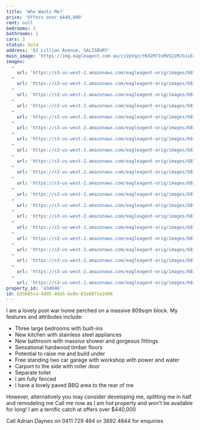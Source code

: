 ```yaml
---
title: 'Who Wants Me?'
price: 'Offers over $440,000'
rent: null
bedrooms: 3
bathrooms: 1
cars: 3
status: Sold
address: '62 Lillian Avenue, SALISBURY'
main_image: 'https://img.eagleagent.com.au/ciVpVqzcY6d2M71nMVU2zMJSsiE=/1280x854/smart/https://s3-us-west-2.amazonaws.com/eagleagent-orig/images/6818273/104192012-image-M.jpg'
images:
  -
    url: 'https://s3-us-west-2.amazonaws.com/eagleagent-orig/images/6818292/104192012-image-T.jpg'
  -
    url: 'https://s3-us-west-2.amazonaws.com/eagleagent-orig/images/6818291/104192012-image-S.jpg'
  -
    url: 'https://s3-us-west-2.amazonaws.com/eagleagent-orig/images/6818290/104192012-image-R.jpg'
  -
    url: 'https://s3-us-west-2.amazonaws.com/eagleagent-orig/images/6818289/104192012-image-Q.jpg'
  -
    url: 'https://s3-us-west-2.amazonaws.com/eagleagent-orig/images/6818288/104192012-image-P.jpg'
  -
    url: 'https://s3-us-west-2.amazonaws.com/eagleagent-orig/images/6818287/104192012-image-O.jpg'
  -
    url: 'https://s3-us-west-2.amazonaws.com/eagleagent-orig/images/6818286/104192012-image-N.jpg'
  -
    url: 'https://s3-us-west-2.amazonaws.com/eagleagent-orig/images/6818285/104192012-image-L.jpg'
  -
    url: 'https://s3-us-west-2.amazonaws.com/eagleagent-orig/images/6818284/104192012-image-K.jpg'
  -
    url: 'https://s3-us-west-2.amazonaws.com/eagleagent-orig/images/6818283/104192012-image-J.jpg'
  -
    url: 'https://s3-us-west-2.amazonaws.com/eagleagent-orig/images/6818282/104192012-image-I.jpg'
  -
    url: 'https://s3-us-west-2.amazonaws.com/eagleagent-orig/images/6818281/104192012-image-H.jpg'
  -
    url: 'https://s3-us-west-2.amazonaws.com/eagleagent-orig/images/6818280/104192012-image-G.jpg'
  -
    url: 'https://s3-us-west-2.amazonaws.com/eagleagent-orig/images/6818279/104192012-image-F.jpg'
  -
    url: 'https://s3-us-west-2.amazonaws.com/eagleagent-orig/images/6818278/104192012-image-E.jpg'
  -
    url: 'https://s3-us-west-2.amazonaws.com/eagleagent-orig/images/6818277/104192012-image-D.jpg'
  -
    url: 'https://s3-us-west-2.amazonaws.com/eagleagent-orig/images/6818276/104192012-image-C.jpg'
  -
    url: 'https://s3-us-west-2.amazonaws.com/eagleagent-orig/images/6818275/104192012-image-B.jpg'
  -
    url: 'https://s3-us-west-2.amazonaws.com/eagleagent-orig/images/6818274/104192012-image-A.jpg'
  -
    url: 'https://s3-us-west-2.amazonaws.com/eagleagent-orig/images/6818273/104192012-image-M.jpg'
property_id: '434846'
id: b35b65ca-4d95-4da5-bc0e-61e887ce2496
---
```

I am a lovely post war home perched on a massive 809sqm block. My features and attributes include:

  -   Three large bedrooms with built-ins
  -   New kitchen with stainless steel appliances
  -   New bathroom with massive shower and gorgeous fittings
  -   Sensational hardwood timber floors
  -   Potential to raise me and build under
  -   Free standing two car garage with workshop with power and water
  -   Carport to the side with roller door
  -   Separate toilet
  -   I am fully fenced
  -   I have a lovely paved BBQ area to the rear of me

However, alternatively you may consider developing me, splitting me in half and remodeling me
Call me now as I am hot property and won't be available for long!
I am a terrific catch at offers over $440,000

Call Adrian Daynes on 0411 729 484 or 3892 4844 for enquiries